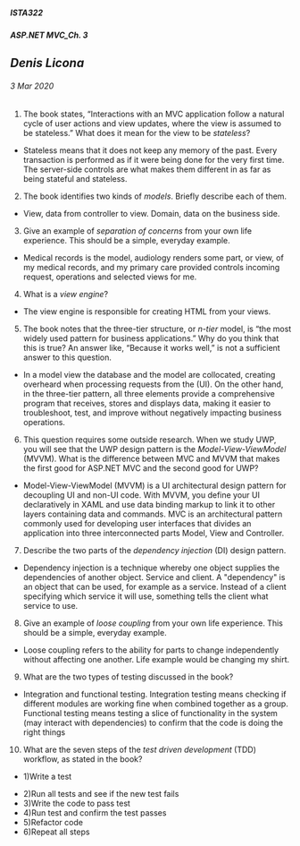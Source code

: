 ﻿##### __ISTA322__ 
##### ASP.NET MVC_Ch. 3

## *Denis Licona*
###### *3 Mar 2020* 

1. The book states, “Interactions with an MVC application follow a natural cycle of user actions and view
updates, where the view is assumed to be stateless.” What does it mean for the view to be *stateless*?
- Stateless means that it does not keep any memory of the past. Every transaction is performed as if it were being done for the very first time. The server-side controls are what makes them different in as far as being stateful and stateless.

2. The book identifies two kinds of *models*. Briefly describe each of them.
- View, data from controller to view. Domain, data on the business side.

3. Give an example of *separation of concerns* from your own life experience. This should be a simple, everyday example.
- Medical records is the model, audiology renders some part, or view, of my medical records, and my primary care provided controls incoming request, operations and selected views for me. 

4. What is a *view engine*?
- The view engine is responsible for creating HTML from your views.

5. The book notes that the three-tier structure, or *n-tier* model, is “the most widely used pattern for business applications.” Why do you think that this is true? An answer like, “Because it works well,” is not a sufficient answer to this question.
- In a model view the database and the model are collocated, creating overheard when processing requests from the (UI). On the other hand, in the three-tier pattern, all three elements provide a comprehensive program that receives, stores and displays data, making it easier to troubleshoot, test, and improve without negatively impacting business operations. 

6. This question requires some outside research. When we study UWP, you will see that the UWP design pattern is the *Model-View-ViewModel* (MVVM). What is the difference between MVC and MVVM that makes the first good for ASP.NET MVC and the second good for UWP?
- Model-View-ViewModel (MVVM) is a UI architectural design pattern for decoupling UI and non-UI code. With MVVM, you define your UI declaratively in XAML and use data binding markup to link it to other layers containing data and commands. MVC is an architectural pattern commonly used for developing user interfaces that divides an application into three interconnected parts Model, View and Controller.

7. Describe the two parts of the *dependency injection* (DI) design pattern.
- Dependency injection is a technique whereby one object supplies the dependencies of another object. Service and client. A "dependency" is an object that can be used, for example as a service. Instead of a client specifying which service it will use, something tells the client what service to use.

8. Give an example of *loose coupling* from your own life experience. This should be a simple, everyday example.
- Loose coupling refers to the ability for parts to change independently without affecting one another. Life example would be changing my shirt. 

9. What are the two types of testing discussed in the book?
- Integration and functional testing. Integration testing means checking if different modules are working fine when combined together as a group. Functional testing means testing a slice of functionality in the system (may interact with dependencies) to confirm that the code is doing the right things

10. What are the seven steps of the *test driven development* (TDD) workflow, as stated in the book?
* 1)Write a test
- 2)Run all tests and see if the new test fails
- 3)Write the code to pass test
- 4)Run test and confirm the test passes
- 5)Refactor code
- 6)Repeat all steps